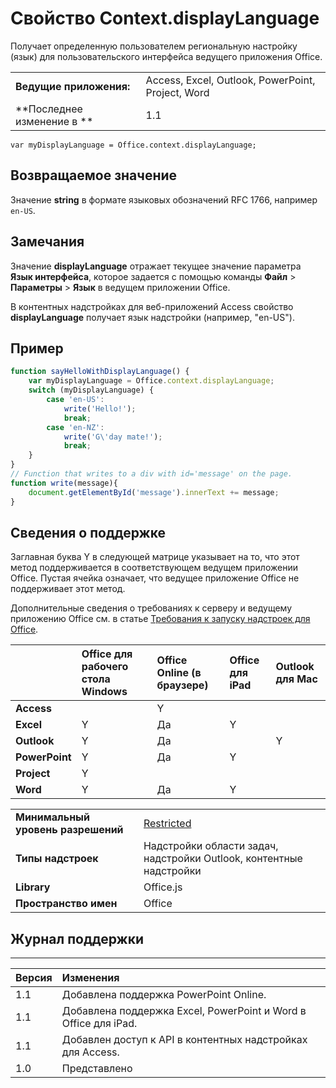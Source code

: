 
# Свойство Context.displayLanguage
Получает определенную пользователем региональную настройку (язык) для пользовательского интерфейса ведущего приложения Office.

|||
|:-----|:-----|
|**Ведущие приложения:**|Access, Excel, Outlook, PowerPoint, Project, Word|
|**Последнее изменение в **|1.1|

```
var myDisplayLanguage = Office.context.displayLanguage;
```


## Возвращаемое значение

Значение **string** в формате языковых обозначений RFC 1766, например `en-US`.


## Замечания

Значение **displayLanguage** отражает текущее значение параметра **Язык интерфейса**, которое задается с помощью команды **Файл**  >  **Параметры**  >  **Язык** в ведущем приложении Office.

В контентных надстройках для веб-приложений Access свойство **displayLanguage** получает язык надстройки (например, "en-US").


## Пример




```js
function sayHelloWithDisplayLanguage() {
    var myDisplayLanguage = Office.context.displayLanguage;
    switch (myDisplayLanguage) {
        case 'en-US':
            write('Hello!');
            break;
        case 'en-NZ':
            write('G\'day mate!');
            break;
    }
}
// Function that writes to a div with id='message' on the page.
function write(message){
    document.getElementById('message').innerText += message; 
}
```




## Сведения о поддержке


Заглавная буква Y в следующей матрице указывает на то, что этот метод поддерживается в соответствующем ведущем приложении Office. Пустая ячейка означает, что ведущее приложение Office не поддерживает этот метод.

Дополнительные сведения о требованиях к серверу и ведущему приложению Office см. в статье [Требования к запуску надстроек для Office](../../docs/overview/requirements-for-running-office-add-ins.md).


||**Office для рабочего стола Windows**|**Office Online (в браузере)**|**Office для iPad**|**Outlook для Mac**|
|:-----|:-----|:-----|:-----|:-----|
|**Access**||Y|||
|**Excel**|Y|Да|Y||
|**Outlook**|Y|Да||Y|
|**PowerPoint**|Y|Да|Y||
|**Project**|Y||||
|**Word**|Y|Да|Y||

|||
|:-----|:-----|
|**Минимальный уровень разрешений**|[Restricted](../../docs/develop/requesting-permissions-for-api-use-in-content-and-task-pane-add-ins.md)|
|**Типы надстроек**|Надстройки области задач, надстройки Outlook, контентные надстройки|
|**Library**|Office.js|
|**Пространство имен**|Office|

## Журнал поддержки



****


|**Версия**|**Изменения**|
|:-----|:-----|
|1.1|Добавлена поддержка PowerPoint Online.|
|1.1|Добавлена поддержка Excel, PowerPoint и Word в Office для iPad.|
|1.1|Добавлен доступ к API в контентных надстройках для Access.|
|1.0|Представлено|
